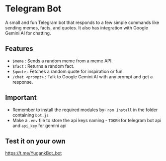 # Telegram Bot

A small and fun Telegram bot that responds to a few simple commands like sending memes, facts, and quotes. It also has integration with Google Gemini AI for chatting.

## Features

- `$meme` : Sends a random meme from a meme API.
- `$fact` : Returns a random fact.
- `$quote` : Fetches a random quote for inspiration or fun.
- `/chat <prompt>` : Talk to Google Gemini AI with any prompt and get a response.

## Important

- Remember to install the required modules by-
```npm install``` in the folder containing ```bot.js```
- Make a ```.env``` file to store the api keys naming - ```TOKEN``` for telegram bot api and ```api_key``` for gemini api 

## Test it on your own
https://t.me/YugankBot_bot
